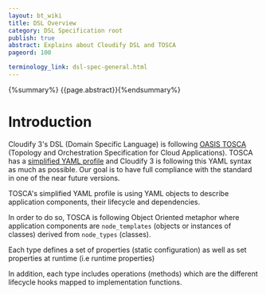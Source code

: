 ```yaml
---
layout: bt_wiki
title: DSL Overview
category: DSL Specification root
publish: true
abstract: Explains about Cloudify DSL and TOSCA
pageord: 100

terminology_link: dsl-spec-general.html
---
```

{%summary%} {{page.abstract}}{%endsummary%}

# Introduction
Cloudify 3's DSL (Domain Specific Language) is following [OASIS TOSCA](https://www.oasis-open.org/committees/tc_home.php?wg_abbrev=tosca) (Topology and Orchestration Specification for Cloud Applications). TOSCA has a [simplified YAML profile](https://www.oasis-open.org/committees/document.php?document_id=52571&wg_abbrev=tosca) and Cloudify 3 is following this YAML syntax as much as possible. Our goal is to have full compliance with the standard in one of the near future versions.

TOSCA's simplified YAML profile is using YAML objects to describe application components, their lifecycle and  dependencies.

In order to do so, TOSCA is following Object Oriented metaphor where application components are `node_templates` (objects or instances of classes) derived from `node_types` (classes).

Each type defines a set of properties (static configuration) as well as set properties at runtime (i.e runtime properties)

In addition, each type includes operations (methods) which are the different lifecycle hooks mapped to implementation functions.



